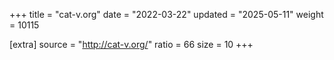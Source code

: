 +++
title = "cat-v.org"
date = "2022-03-22"
updated = "2025-05-11"
weight = 10115

[extra]
source = "http://cat-v.org/"
ratio = 66
size = 10
+++
